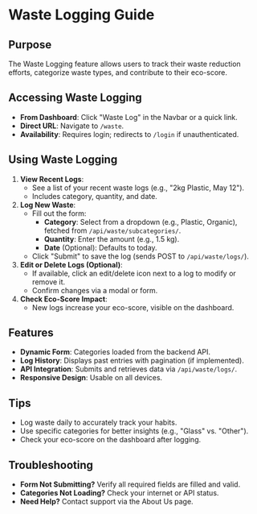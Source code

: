 # Waste Logging Guide

## Purpose
The Waste Logging feature allows users to track their waste reduction efforts, categorize waste types, and contribute to their eco-score.

## Accessing Waste Logging
- **From Dashboard**: Click "Waste Log" in the Navbar or a quick link.
- **Direct URL**: Navigate to `/waste`.
- **Availability**: Requires login; redirects to `/login` if unauthenticated.

## Using Waste Logging
1. **View Recent Logs**:
   - See a list of your recent waste logs (e.g., "2kg Plastic, May 12").
   - Includes category, quantity, and date.
2. **Log New Waste**:
   - Fill out the form:
     - **Category**: Select from a dropdown (e.g., Plastic, Organic), fetched from `/api/waste/subcategories/`.
     - **Quantity**: Enter the amount (e.g., 1.5 kg).
     - **Date** (Optional): Defaults to today.
   - Click "Submit" to save the log (sends POST to `/api/waste/logs/`).
3. **Edit or Delete Logs (Optional)**:
   - If available, click an edit/delete icon next to a log to modify or remove it.
   - Confirm changes via a modal or form.
4. **Check Eco-Score Impact**:
   - New logs increase your eco-score, visible on the dashboard.

## Features
- **Dynamic Form**: Categories loaded from the backend API.
- **Log History**: Displays past entries with pagination (if implemented).
- **API Integration**: Submits and retrieves data via `/api/waste/logs/`.
- **Responsive Design**: Usable on all devices.

## Tips
- Log waste daily to accurately track your habits.
- Use specific categories for better insights (e.g., "Glass" vs. "Other").
- Check your eco-score on the dashboard after logging.

## Troubleshooting
- **Form Not Submitting?** Verify all required fields are filled and valid.
- **Categories Not Loading?** Check your internet or API status.
- **Need Help?** Contact support via the About Us page.